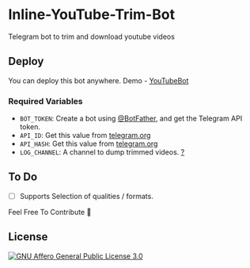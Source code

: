# Inline-YouTube-Trim-Bot
 Telegram bot to trim and download youtube videos

## Deploy
You can deploy this bot anywhere.
Demo - [YouTubeBot](https://telegram.dog/trimytbot)

### Required Variables
* `BOT_TOKEN`: Create a bot using [@BotFather](https://telegram.dog/BotFather), and get the Telegram API token.
* `API_ID`: Get this value from [telegram.org](https://my.telegram.org/apps)
* `API_HASH`: Get this value from [telegram.org](https://my.telegram.org/apps)
* `LOG_CHANNEL`: A channel to dump trimmed videos. [?](https://core.telegram.org/bots/api#editmessagemedia)

## To Do
- [ ] Supports Selection of qualities / formats.

Feel Free To Contribute 😬

## License
[![GNU Affero General Public License 3.0](https://www.gnu.org/graphics/agplv3-155x51.png)](https://www.gnu.org/licenses/agpl-3.0.en.html#header)  



